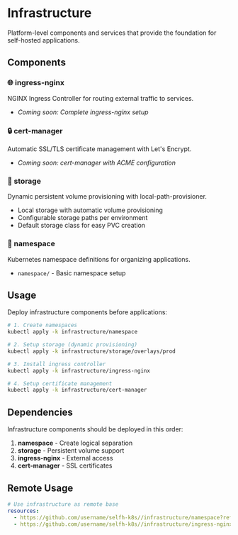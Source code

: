 # Infrastructure

Platform-level components and services that provide the foundation for self-hosted applications.

## Components

### 🌐 ingress-nginx
NGINX Ingress Controller for routing external traffic to services.
- *Coming soon: Complete ingress-nginx setup*

### 🔒 cert-manager  
Automatic SSL/TLS certificate management with Let's Encrypt.
- *Coming soon: cert-manager with ACME configuration*

### 💾 storage
Dynamic persistent volume provisioning with local-path-provisioner.
- Local storage with automatic volume provisioning
- Configurable storage paths per environment
- Default storage class for easy PVC creation

### 📛 namespace
Kubernetes namespace definitions for organizing applications.
- `namespace/` - Basic namespace setup

## Usage

Deploy infrastructure components before applications:

```bash
# 1. Create namespaces
kubectl apply -k infrastructure/namespace

# 2. Setup storage (dynamic provisioning)
kubectl apply -k infrastructure/storage/overlays/prod

# 3. Install ingress controller
kubectl apply -k infrastructure/ingress-nginx

# 4. Setup certificate management
kubectl apply -k infrastructure/cert-manager
```

## Dependencies

Infrastructure components should be deployed in this order:
1. **namespace** - Create logical separation
2. **storage** - Persistent volume support
3. **ingress-nginx** - External access
4. **cert-manager** - SSL certificates

## Remote Usage

```yaml
# Use infrastructure as remote base
resources:
  - https://github.com/username/selfh-k8s//infrastructure/namespace?ref=main
  - https://github.com/username/selfh-k8s//infrastructure/ingress-nginx?ref=main
```